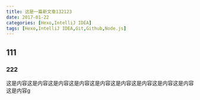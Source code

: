 ```yaml
---
title: 这是一篇新文章132123
date: 2017-01-22
categories: [Hexo,IntelliJ IDEA]
tags: [Hexo,IntelliJ IDEA,Git,Github,Node.js]
---
```


## 111

### 222

这是内容这是内容这是内容这是内容这是内容这是内容这是内容这是内容这是内容这是内容g